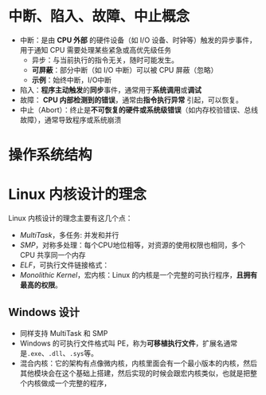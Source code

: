 # 中断、陷入、故障、中止概念
- 中断：是由 ​**​CPU 外部​**​ 的硬件设备（如 I/O 设备、时钟等）触发的异步事件，用于通知 CPU 需要处理某些紧急或高优先级任务
	- 异步：与当前执行的指令无关，随时可能发生。
	- **可屏蔽​**​：部分中断（如 I/O 中断）可以被 CPU 屏蔽（忽略）
	- **示例**：始终中断，I/O中断
- 陷入：**程序主动触发​**​ 的**同步**事件，通常用于 ​**​系统调用​**​或**调试**
- 故障： ​**​CPU 内部检测到的错误​**​，通常由 ​**​指令执行异常​**​ 引起，可以恢复。
- 中止（Abort）：终止是 ​**​不可恢复的硬件或系统级错误​**​（如内存校验错误、总线故障），通常导致程序或系统崩溃

# 操作系统结构

# Linux 内核设计的理念
Linux 内核设计的理念主要有这几个点：
- _MultiTask_，多任务: 并发和并行
- _SMP_，对称多处理：每个CPU地位相等，对资源的使用权限也相同，多个 CPU 共享同一个内存
- _ELF_，可执行文件链接格式：
- _Monolithic Kernel_，宏内核：Linux 的内核是一个完整的可执行程序，**且拥有最高的权限**。

## Windows 设计
- 同样支持 MultiTask 和 SMP
- Windows 的可执行文件格式叫 PE，称为**可移植执行文件**，扩展名通常是`.exe`、`.dll`、`.sys`等。
- 混合内核：它的架构有点像微内核，内核里面会有一个最小版本的内核，然后其他模块会在这个基础上搭建，然后实现的时候会跟宏内核类似，也就是把整个内核做成一个完整的程序，